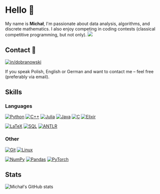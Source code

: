 # Hello 👋

My name is **Michał**, I'm passionate about data analysis, algorithms, and discrete mathematics. I also enjoy competing in coding contests (classical competitive programming, but not only).
![](https://komarev.com/ghpvc/?username=mdbrnowski&style=pixel)

## Contact 💬

[![in/dobranowski](https://img.shields.io/badge/LinkedIn-0077B5?style=for-the-badge&logo=linkedin&logoColor=white)](https://www.linkedin.com/in/dobranowski/)

If you speak Polish, English or German and want to contact me – feel free (preferably via email).

## Skills

<!-- [![Codeforces rating](https://img.shields.io/badge/dynamic/json?logo=codeforces&logoColor=white&style=for-the-badge&color=0000FF&label=Codeforces&query=%24.result%5B0%5D.maxRating&url=https%3A%2F%2Fcodeforces.com%2Fapi%2Fuser.info%3Fhandles%3Dmdbrnowski)](https://codeforces.com/profile/mdbrnowski) -->

### Languages

[![Python](https://img.shields.io/badge/python-%2314354C.svg?style=for-the-badge&logo=python&logoColor=white)](https://www.python.org/)
[![C++](https://img.shields.io/badge/c++-%2300599C.svg?style=for-the-badge&logo=cplusplus&logoColor=white)](https://isocpp.org/)
[![Julia](https://img.shields.io/badge/julia-%235A0FC8.svg?style=for-the-badge&logo=julia&logoColor=white)](https://julialang.org/)
[![Java](https://img.shields.io/badge/java-%23ED8B00.svg?style=for-the-badge&logo=java&logoColor=white)](https://www.java.com/)
[![C](https://img.shields.io/badge/c-%2300599C.svg?style=for-the-badge&logo=c&logoColor=white)](https://www.open-std.org/jtc1/sc22/wg14/)
[![Elixir](https://img.shields.io/badge/elixir-%234B275F.svg?style=for-the-badge&logo=elixir&logoColor=white)](https://elixir-lang.org/)

[![LaTeX](https://img.shields.io/badge/latex-%23008080.svg?style=for-the-badge&logo=latex&logoColor=white)](https://www.latex-project.org/)
[![SQL](https://img.shields.io/badge/sql-%230074C1.svg?style=for-the-badge&logo=sqlite&logoColor=white)](https://en.wikipedia.org/wiki/SQL)
[![ANTLR](https://img.shields.io/badge/antlr-%23E34F26.svg?style=for-the-badge&logo=antlr&logoColor=white)](https://www.antlr.org/)

### Other

[![Git](https://img.shields.io/badge/git-%23F05033.svg?style=for-the-badge&logo=git&logoColor=white)](https://git-scm.com/)
[![Linux](https://img.shields.io/badge/Linux-FCC624?style=for-the-badge&logo=linux&logoColor=black)](https://www.kernel.org/)

[![NumPy](https://img.shields.io/badge/numpy-%23013243.svg?style=for-the-badge&logo=numpy&logoColor=white)](https://numpy.org/)
[![Pandas](https://img.shields.io/badge/pandas-%23150458.svg?style=for-the-badge&logo=pandas&logoColor=white)](https://pandas.pydata.org/)
[![PyTorch](https://img.shields.io/badge/pytorch-%23EE4C2C.svg?style=for-the-badge&logo=pytorch&logoColor=white)](https://pytorch.org/)

## Stats

![Michał's GitHub stats](https://github-readme-stats.vercel.app/api?username=mdbrnowski&count_private=true&include_all_commits=true&hide_title=true&hide_border=true&show_icons=true&theme=gotham)
